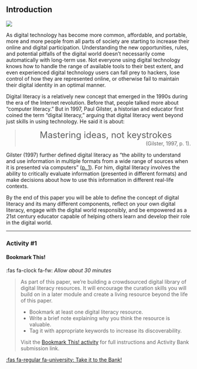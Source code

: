 ## Introduction

![](images/kaitlyn-baker-vZJdYl5JVXY-unsplash-copy-1024x683.jpg)

As digital technology has become more common, affordable, and portable, more and more people from all parts of society are starting to increase their online and digital participation. Understanding the new opportunities, rules, and potential pitfalls of the digital world doesn’t necessarily come automatically with long-term use. Not everyone using digital technology knows how to handle the range of available tools to their best extent, and even experienced digital technology users can fall prey to hackers, lose control of how they are represented online, or otherwise fail to maintain their digital identity in an optimal manner.

Digital literacy is a relatively new concept that emerged in the 1990s during the era of the Internet revolution. Before that, people talked more about “computer literacy.” But in 1997, Paul Gilster, a historian and educator first coined the term “digital literacy,” arguing that digital literacy went beyond just skills in using technology. He said it is about:

> <div style="text-align: center; font-size: 18pt">Mastering ideas, not keystrokes</div>
> <div style="text-align: right">(Gilster, 1997, p. 1).</div>

Gilster (1997) further defined digital literacy as “the ability to understand and use information in multiple formats from a wide range of sources when it is presented via computers” ([p. 1](https://archive.org/details/digitalliteracy0000gils/page/n13/mode/2up)). For him, digital literacy involves the ability to critically evaluate information (presented in different formats) and make decisions about how to use this information in different real-life contexts.

By the end of this paper you will be able to define the concept of digital literacy and its many different components, reflect on your own digital literacy, engage with the digital world responsibly, and be empowered as a 21st century educator capable of helping others learn and develop their role in the digital world.

* * *

### Activity #1
#### Bookmark This!
:fas fa-clock fa-fw: *Allow about 30 minutes*
> As part of this paper, we’re building a crowdsourced digital library of digital literacy resources. It will encourage the curation skills you will build on in a later module and create a living resource beyond the life of this paper.
> 
> - Bookmark at least one digital literacy resource.
> - Write a brief note explaining why you think the resource is valuable.
> - Tag it with appropriate keywords to increase its discoverability.
>
> Visit the [Bookmark This! activity](https://elearn.waikato.ac.nz/mod/forum/view.php?id=1975271) for full instructions and Activity Bank submission link.

[:fas fa-regular fa-university: Take it to the Bank!](https://elearn.waikato.ac.nz/mod/forum/view.php?id=1975271 " :class=button")
